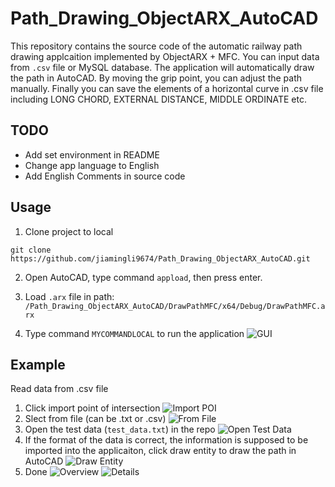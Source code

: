 # Path_Drawing_ObjectARX_AutoCAD
This repository contains the source code of the automatic railway path drawing applcaition implemented by ObjectARX + MFC. You can input data from `.csv` file or MySQL database. The application will automatically draw the path in AutoCAD. By moving the grip point, you can adjust the path manually. Finally you can save the elements of a horizontal curve in .csv file including LONG CHORD, EXTERNAL DISTANCE, MIDDLE ORDINATE etc.

## TODO
* Add set environment in README
* Change app language to English
* Add English Comments in source code

## Usage
1. Clone project to local
```
git clone https://github.com/jiamingli9674/Path_Drawing_ObjectARX_AutoCAD.git
```

2. Open AutoCAD, type command `appload`, then press enter.

3. Load `.arx` file in path: `/Path_Drawing_ObjectARX_AutoCAD/DrawPathMFC/x64/Debug/DrawPathMFC.arx`

4. Type command `MYCOMMANDLOCAL` to run the application
![GUI](img/GUI.png)

## Example

Read data from .csv file<br>
1. Click import point of intersection
![Import POI](img/import_poi.png)
2. Slect from file (can be .txt or .csv)
![From File](img/from_file.png)
3. Open the test data (`test_data.txt`) in the repo
![Open Test Data](img/open_test_data.png)
4. If the format of the data is correct, the information is supposed to be imported into the applicaiton, click draw entity to draw the path in AutoCAD
![Draw Entity](img/draw_entity.png)
5. Done
![Overview](img/overview.png)
![Details](img/details.png)



